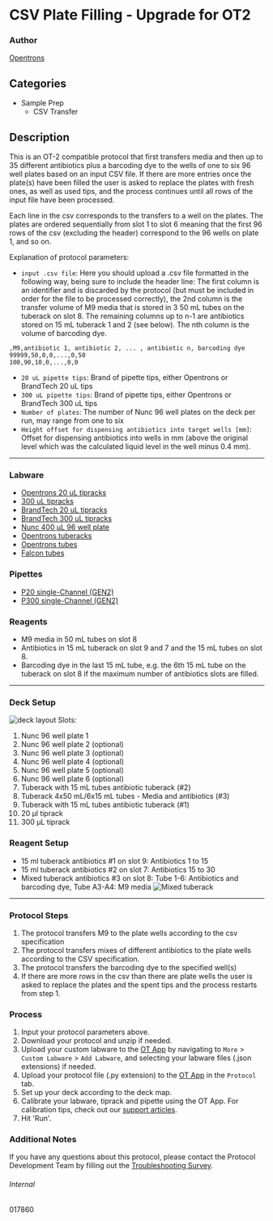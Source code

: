 # CSV Plate Filling - Upgrade for OT2

### Author
[Opentrons](https://opentrons.com/)



## Categories
* Sample Prep
	* CSV Transfer

## Description
This is an OT-2 compatible protocol that first transfers media and then up to 35 different antibiotics plus a barcoding dye to the wells of one to six 96 well plates based on an input CSV file. If there are more entries once the plate(s) have been filled the user is asked to replace the plates with fresh ones, as well as used tips, and the process continues until all rows of the input file have been processed.

Each line in the csv corresponds to the transfers to a well on the plates. The plates are ordered sequentially from slot 1 to slot 6 meaning that the first 96 rows of the csv (excluding the header) correspond to the 96 wells on plate 1, and so on.

Explanation of protocol parameters:
* `input .csv file`: Here you should upload a .csv file formatted in the following way, being sure to include the header line: The first column is an identifier and is discarded by the protocol (but must be included in order for the file to be processed correctly), the 2nd column is the transfer volume of M9 media that is stored in 3 50 mL tubes on the tuberack on slot 8. The remaining columns up to n-1 are antibiotics stored on 15 mL tuberack 1 and 2 (see below). The nth column is the volume of barcoding dye.
```
,M9,antibiotic 1, antibiotic 2, ... , antibiotic n, barcoding dye
99999,50,0,0,...,0,50
100,90,10,0,...,0,0
```
* `20 uL pipette tips`: Brand of pipette tips, either Opentrons or BrandTech 20 uL tips
* `300 uL pipette tips`:  Brand of pipette tips, either Opentrons or BrandTech 300 uL tips
* `Number of plates`: The number of Nunc 96 well plates on the deck per run, may range from one to six
* `Height offset for dispensing antibiotics into target wells [mm]`: Offset for dispensing antibiotics into wells in mm (above the original level which was the calculated liquid level in the well minus 0.4 mm).

---

### Labware
* [Opentrons 20 uL tipracks](https://shop.opentrons.com/opentrons-20-l-tips-160-racks-800-refills/)
* [300 uL tipracks](https://shop.opentrons.com/opentrons-300ul-tips-1000-refills/)
* [BrandTech 20 uL tipracks](https://brandtech.com/product/standard-tips/)
* [BrandTech 300 uL tipracks](https://brandtech.com/product/standard-tips/)
* [Nunc 400 µL 96 well plate](https://www.thermofisher.com/us/en/home/life-science/cell-culture/cell-culture-plastics/nunc-plate-selection-guide.html#!/n_format:96)
* [Opentrons tuberacks](https://shop.opentrons.com/4-in-1-tube-rack-set/)
* [Opentrons tubes](https://shop.opentrons.com/consumables/)
* [Falcon tubes](https://ecatalog.corning.com/life-sciences/b2c/US/en/Liquid-Handling/Tubes%2C-Liquid-Handling/Centrifuge-Tubes/Falcon%C2%AE-Conical-Centrifuge-Tubes/p/falconConicalTubes)

### Pipettes
* [P20 single-Channel (GEN2)](https://shop.opentrons.com/single-channel-electronic-pipette-p20/)
* [P300 single-Channel (GEN2)](https://shop.opentrons.com/single-channel-electronic-pipette-p20/)

### Reagents
* M9 media in 50 mL tubes on slot 8
* Antibiotics in 15 mL tuberack on slot 9 and 7 and the 15 mL tubes on slot 8.
* Barcoding dye in the last 15 mL tube, e.g. the 6th 15 mL tube on the tuberack on slot 8 if the maximum number of antibiotics slots are filled.

---

### Deck Setup
![deck layout](https://opentrons-protocol-library-website.s3.amazonaws.com/custom-README-images/017860/deck.jpg)
Slots:
1. Nunc 96 well plate 1
2. Nunc 96 well plate 2 (optional)
3. Nunc 96 well plate 3 (optional)
4. Nunc 96 well plate 4 (optional)
5. Nunc 96 well plate 5 (optional)
6. Nunc 96 well plate 6 (optional)
7. Tuberack with 15 mL tubes antibiotic tuberack (#2)
8. Tuberack 4x50 mL/6x15 mL tubes - Media and antibiotics (#3)
9. Tuberack with 15 mL tubes antibiotic tuberack (#1)
10. 20 µl tiprack
11. 300 µL tiprack


### Reagent Setup
* 15 ml tuberack antibiotics #1 on slot 9: Antibiotics 1 to 15
* 15 ml tuberack antibiotics #2 on slot 7: Antibiotics 15 to 30
* Mixed tuberack antibiotics #3 on slot 8: Tube 1-6: Antibiotics and barcoding dye, Tube A3-A4: M9 media
![Mixed tuberack](https://opentrons-protocol-library-website.s3.amazonaws.com/custom-README-images/017860/mixed_rack_slot8.jpg)

---

### Protocol Steps
1. The protocol transfers M9 to the plate wells according to the csv specification
2. The protocol transfers mixes of different antibiotics to the plate wells according to the CSV specification.
3. The protocol transfers the barcoding dye to the specified well(s)
4. If there are more rows in the csv than there are plate wells the user is asked to replace the plates and the spent tips and the process restarts from step 1.

### Process
1. Input your protocol parameters above.
2. Download your protocol and unzip if needed.
3. Upload your custom labware to the [OT App](https://opentrons.com/ot-app) by navigating to `More` > `Custom Labware` > `Add Labware`, and selecting your labware files (.json extensions) if needed.
4. Upload your protocol file (.py extension) to the [OT App](https://opentrons.com/ot-app) in the `Protocol` tab.
5. Set up your deck according to the deck map.
6. Calibrate your labware, tiprack and pipette using the OT App. For calibration tips, check out our [support articles](https://support.opentrons.com/en/collections/1559720-guide-for-getting-started-with-the-ot-2).
7. Hit 'Run'.

### Additional Notes
If you have any questions about this protocol, please contact the Protocol Development Team by filling out the [Troubleshooting Survey](https://protocol-troubleshooting.paperform.co/).

###### Internal
017860
